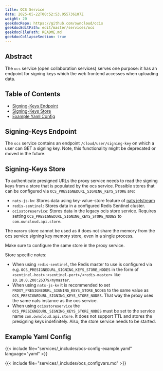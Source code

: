 ```yaml
---
title: OCS Service
date: 2025-05-22T00:52:53.055736107Z
weight: 20
geekdocRepo: https://github.com/owncloud/ocis
geekdocEditPath: edit/master/services/ocs
geekdocFilePath: README.md
geekdocCollapseSection: true
---
```


<!-- Do not edit this file, it is autogenerated. Edit the service README.md instead -->

## Abstract


The `ocs` service (open collaboration services) serves one purpose: it has an endpoint for signing keys which the web frontend accesses when uploading data.


## Table of Contents

* [Signing-Keys Endpoint](#signing-keys-endpoint)
* [Signing-Keys Store](#signing-keys-store)
* [Example Yaml Config](#example-yaml-config)

## Signing-Keys Endpoint

The `ocs` service contains an endpoint `/cloud/user/signing-key` on which a user can GET a signing key. Note, this functionality might be deprecated or moved in the future.

## Signing-Keys Store

To authenticate presigned URLs the proxy service needs to read the signing keys from a store that is populated by the ocs service.
Possible stores that can be configured via `OCS_PRESIGNEDURL_SIGNING_KEYS_STORE` are:
  -   `nats-js-kv`: Stores data using key-value-store feature of [nats jetstream](https://docs.nats.io/nats-concepts/jetstream/key-value-store)
  -   `redis-sentinel`: Stores data in a configured Redis Sentinel cluster.
  -   `ocisstoreservice`:  Stores data in the legacy ocis store service. Requires setting `OCS_PRESIGNEDURL_SIGNING_KEYS_STORE_NODES` to `com.owncloud.api.store`.

The `memory` store cannot be used as it does not share the memory from the ocs service signing key memory store, even in a single process.

Make sure to configure the same store in the proxy service.

Store specific notes:
  -   When using `redis-sentinel`, the Redis master to use is configured via e.g. `OCS_PRESIGNEDURL_SIGNING_KEYS_STORE_NODES` in the form of `<sentinel-host>:<sentinel-port>/<redis-master>` like `10.10.0.200:26379/mymaster`.
  -   When using `nats-js-kv` it is recommended to set `PROXY_PRESIGNEDURL_SIGNING_KEYS_STORE_NODES` to the same value as `OCS_PRESIGNEDURL_SIGNING_KEYS_STORE_NODES`. That way the proxy uses the same nats instance as the ocs service.
  -   When using `ocisstoreservice` the `OCS_PRESIGNEDURL_SIGNING_KEYS_STORE_NODES` must be set to the service name `com.owncloud.api.store`. It does not support TTL and stores the presigning keys indefinitely. Also, the store service needs to be started.
## Example Yaml Config
{{< include file="services/_includes/ocs-config-example.yaml"  language="yaml" >}}

{{< include file="services/_includes/ocs_configvars.md" >}}

